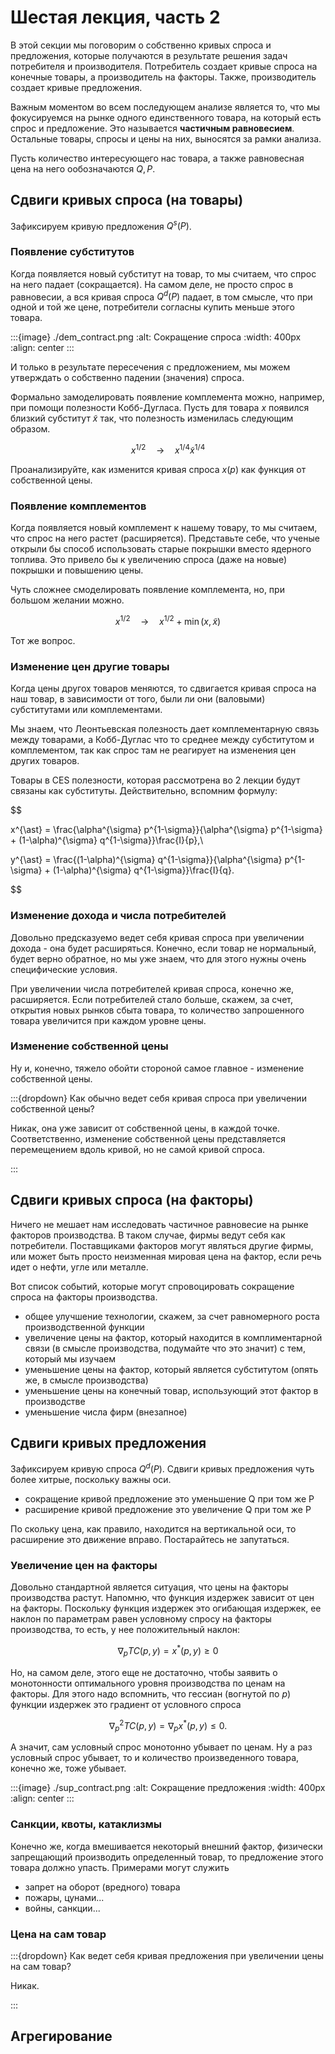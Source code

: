 # Шестая лекция, часть 2

В этой секции мы поговорим о собственно кривых спроса и предложения, которые получаются в результате решения задач потребителя и производителя. Потребитель создает кривые спроса на конечные товары, а производитель на факторы. Также, производитель создает кривые предложения.

Важным моментом во всем последующем анализе является то, что мы фокусируемся на рынке одного единственного товара, на который есть спрос и предложение. Это называется **частичным равновесием**. Остальные товары, спросы и цены на них, выносятся за рамки анализа.

Пусть количество интересующего нас товара, а также равновесная цена на него ообозначаются $Q,P$.

## Сдвиги кривых спроса (на товары)

Зафиксируем кривую предложения $Q^s(P)$.

### Появление субститутов

Когда появляется новый субститут на товар, то мы считаем, что спрос на него падает (сокращается). На самом деле, не просто спрос в равновесии, а вся кривая спроса $Q^d(P)$ падает, в том смысле, что при одной и той же цене, потребители согласны купить меньше этого товара.

:::{image} ./dem_contract.png
:alt: Сокращение спроса
:width: 400px
:align: center
:::

И только в результате пересечения с предложением, мы можем утверждать о собственно падении (значения) спроса.

Формально замоделировать появление комплемента можно, например, при помощи полезности Кобб-Дугласа. Пусть для товара $x$ появился близкий субститут $\tilde x$ так, что полезность изменилась следующим образом.

$$ x^{1/2} \quad \to \quad x^{1/4}\tilde x^{1/4}$$

Проанализируйте, как изменится кривая спроса $x(p)$ как функция от собственной цены.

### Появление комплементов

Когда появляется новый комплемент к нашему товару, то мы считаем, что спрос на него растет (расширяется). Представьте себе, что ученые открыли бы способ использовать старые покрышки вместо ядерного топлива. Это привело бы к увеличению спроса (даже на новые) покрышки и повышению цены.

Чуть сложнее смоделировать появление комплемента, но, при большом желании можно.

$$ x^{1/2} \quad \to \quad x^{1/2} + \min(x, \tilde x)$$

Тот же вопрос.

### Изменение цен другие товары

Когда цены другох товаров меняются, то сдвигается кривая спроса на наш товар, в зависимости от того, были ли они (валовыми) субститутами или комплементами.

Мы знаем, что Леонтьевская полезность дает комплементарную связь между товарами, а Кобб-Дуглас что то среднее между субститутом и комплементом, так как спрос там не реагирует на изменения цен других товаров. 

Товары в CES полезности, которая рассмотрена во 2 лекции будут связаны как субституты. Действительно, вспомним формулу:

$$

x^{\ast} = \frac{\alpha^{\sigma} p^{1-\sigma}}{\alpha^{\sigma} p^{1-\sigma} + (1-\alpha)^{\sigma} q^{1-\sigma}}\frac{I}{p},\\

y^{\ast} = \frac{(1-\alpha)^{\sigma} q^{1-\sigma}}{\alpha^{\sigma} p^{1-\sigma} + (1-\alpha)^{\sigma} q^{1-\sigma}}\frac{I}{q}.

$$

### Изменение дохода и числа потребителей

Довольно предсказуемо ведет себя кривая спроса при увеличении дохода - она будет расширяться. Конечно, если товар не нормальный, будет верно обратное, но мы уже знаем, что для этого нужны очень специфические условия.

При увеличении числа потребителей кривая спроса, конечно же, расширяется. Если потребителей стало больше, скажем, за счет, открытия новых рынков сбыта товара, то количество запрошенного товара увеличится при каждом уровне цены.

### Изменение собственной цены

Ну и, конечно, тяжело обойти стороной самое главное - изменение собственной цены.

:::{dropdown} Как обычно ведет себя кривая спроса при увеличении собственной цены?

Никак, она уже зависит от собственной цены, в каждой точке. Соответственно, изменение собственной цены представляется перемещением вдоль кривой, но не самой кривой спроса.

:::

## Сдвиги кривых спроса (на факторы)

Ничего не мешает нам исследовать частичное равновесие на рынке факторов производства. В таком случае, фирмы ведут себя как потребители. Поставщиками факторов могут являться другие фирмы, или может быть просто неизменная мировая цена на фактор, если речь идет о нефти, угле или металле.

Вот список событий, которые могут спровоцировать сокращение спроса на факторы производства.

- общее улучшение технологии, скажем, за счет равномерного роста производственной функции
- увеличение цены на фактор, который находится в комплиментарной связи (в смысле производства, подумайте  что это значит) с тем, который мы изучаем
- уменьшение цены на фактор, который является субститутом (опять же, в смысле производства)
- уменьшение цены на конечный товар, использующий этот фактор в производстве
- уменьшение числа фирм (внезапное)

## Сдвиги кривых предложения

Зафиксируем кривую спроса $Q^d(P)$. Сдвиги кривых предложения чуть более хитрые, поскольку важны оси.

- сокращение кривой предложение это уменьшение Q при том же P
- расширение кривой предложение это увеличение Q при том же P

По скольку цена, как правило, находится на вертикальной оси, то расширение это движение вправо. Постарайтесь не запутаться.

### Увеличение цен на факторы

Довольно стандартной является ситуация, что цены на факторы производства растут. Напомню, что функция издержек зависит от цен на факторы. Поскольку функция издержек это огибающая издержек, ее наклон по параметрам равен условному спросу на факторы производства, то есть, у нее положительный наклон:

$$ \nabla_p TC(p, y) = x^{\ast}(p, y) \geqslant 0$$

Но, на самом деле, этого еще не достаточно, чтобы заявить о монотонности оптимального уровня производства по ценам на факторы. Для этого надо вспомнить, что гессиан (вогнутой по $p$) функции издержек это градиент от условного спроса

$$ \nabla^2_p TC(p, y) = \nabla_p x^{\ast}(p, y) \leqslant 0.$$

A значит, сам условный спрос монотонно убывает по ценам. Ну а раз условный спрос убывает, то и количество произведенного товара, конечно же, тоже убывает.

:::{image} ./sup_contract.png
:alt: Сокращение предложения
:width: 400px
:align: center
:::

### Санкции, квоты, катаклизмы

Конечно же, когда вмешивается некоторый внешний фактор, физически запрещающий производить определенный товар, то предложение этого товара должно упасть. Примерами могут служить

- запрет на оборот (вредного) товара
- пожары, цунами...
- войны, санкции...

### Цена на сам товар

:::{dropdown} Как ведет себя кривая предложения при увеличении цены на сам товар?

Никак.

:::

## Агрегирование
